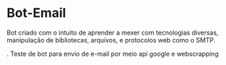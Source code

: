 # Bot-Email

Bot criado com o intuito de aprender a mexer com tecnologias diversas, manipulação de bibliotecas, arquivos, e protocolos web como o SMTP.


. Teste de bot para envio de e-mail por meio api google e webscrapping

